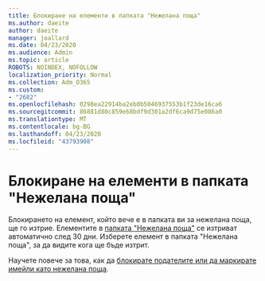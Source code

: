 ```yaml
---
title: Блокиране на елементи в папката "Нежелана поща"
ms.author: daeite
author: daeite
manager: joallard
ms.date: 04/23/2020
ms.audience: Admin
ms.topic: article
ROBOTS: NOINDEX, NOFOLLOW
localization_priority: Normal
ms.collection: Adm_O365
ms.custom:
- "2682"
ms.openlocfilehash: 0298ea22914ba2eb0b5046937553b1f23de16ca6
ms.sourcegitcommit: 86881d80c859e68bdf9d301a2df6ca9d75e086a0
ms.translationtype: MT
ms.contentlocale: bg-BG
ms.lasthandoff: 04/23/2020
ms.locfileid: "43793908"
---
```

# <a name="blocking-items-in-your-junk-email-folder"></a>Блокиране на елементи в папката "Нежелана поща"

Блокирането на елемент, който вече е в папката ви за нежелана поща, ще го изтрие. Елементите в [папката "Нежелана поща"](https://outlook.live.com/mail/junkemail) се изтриват автоматично след 30 дни. Изберете елемент в папката "Нежелана поща", за да видите кога ще бъде изтрит.

Научете повече за това, как да [блокирате подателите или да маркирате имейли като нежелана поща](https://support.office.com/article/a3ece97b-82f8-4a5e-9ac3-e92fa6427ae4).